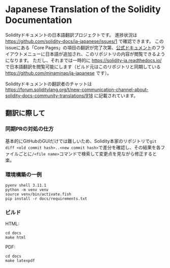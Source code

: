#  Japanese Translation of the Solidity Documentation

Solidityドキュメントの日本語翻訳プロジェクトです。
進捗状況は https://github.com/solidity-docs/ja-japanese/issues/1 で確認できます。
このissueにある「Core Pages」の項目の翻訳が完了次第、[公式ドキュメント](https://docs.soliditylang.org/en/latest/)のフライアウトメニューに日本語が追加され、このリポジトリの内容が閲覧できるようになります。
ただし、それまでは一時的に https://solidity-ja.readthedocs.io/ で日本語翻訳を閲覧可能にします（ビルド元はこのリポジトリと同期している https://github.com/minaminao/ja-japanese です）。

Solidityドキュメントの翻訳者のチャットは https://forum.soliditylang.org/t/new-communication-channel-about-solidity-docs-community-translations/918 に記載されています。

## 翻訳に際して

### 同期PRの対処の仕方
基本的にGitHubのGUIだけでは難しいため、Solidity本家のリポジトリで`git diff <old commit hash>..<new commit hash>`で差分を確認し、その結果を各ファイルごとに`/<file name>`コマンドで検索して変更点を見ながら修正すると楽。

### 環境構築の一例

```
pyenv shell 3.11.1
python -m venv venv
source venv/bin/activate.fish
pip install -r docs/requirements.txt
```

### ビルド

HTML:
```
cd docs
make html
```

PDF:
```
cd docs
make latexpdf
```
